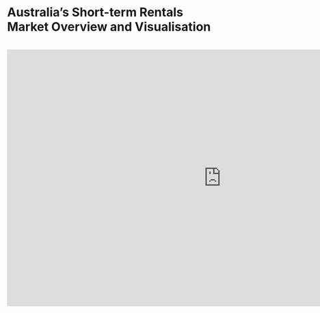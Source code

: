 <br>

# Australia’s Short-term Rentals Market Overview and Visualisation
<br>

<iframe width="1000" height="600" src="https://tylerxie.shinyapps.io/short_term_rental_viz" frameborder="0" allowFullScreen="true"></iframe>


